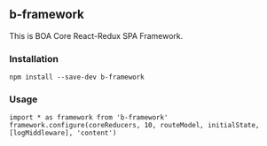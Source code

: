 ﻿## b-framework
This is BOA Core React-Redux SPA Framework.

### Installation
```
npm install --save-dev b-framework
```

### Usage
```
import * as framework from 'b-framework'
framework.configure(coreReducers, 10, routeModel, initialState, [logMiddleware], 'content')
```